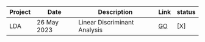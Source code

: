 Project | Date | Description | Link | status
--- | --- | --- | --- | ---
LDA | 26 May 2023 | Linear Discriminant Analysis | [GO](https://github.com/) | [X]

